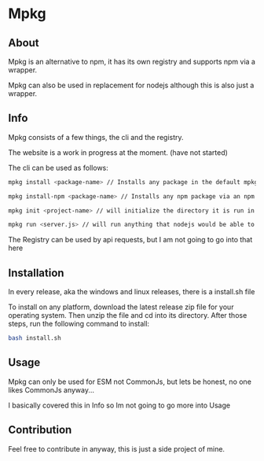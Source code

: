 # Mpkg

## About

Mpkg is an alternative to npm, it has its own registry and supports npm via a wrapper.

Mpkg can also be used in replacement for nodejs although this is also just a wrapper.

## Info

Mpkg consists of a few things, the cli and the registry.

The website is a work in progress at the moment. (have not started)

The cli can be used as follows:

```bash
mpkg install <package-name> // Installs any package in the default mpkg registry (not hosted yet)

mpkg install-npm <package-name> // Installs any npm package via an npm wrapper

mpkg init <project-name> // will initialize the directory it is run in by adding a gitignore and a pkg.jsoc

mpkg run <server.js> // will run anything that nodejs would be able to run via a wrapper
```

The Registry can be used by api requests, but I am not going to go into that here

## Installation

In every release, aka the windows and linux releases, there is a install.sh file

To install on any platform, download the latest release zip file for your operating system.
Then unzip the file and cd into its directory.
After those steps, run the following command to install:

```bash
bash install.sh
```

## Usage

Mpkg can only be used for ESM not CommonJs, but lets be honest, no one likes CommonJs anyway...

I basically covered this in Info so Im not going to go more into Usage

## Contribution

Feel free to contribute in anyway, this is just a side project of mine.

